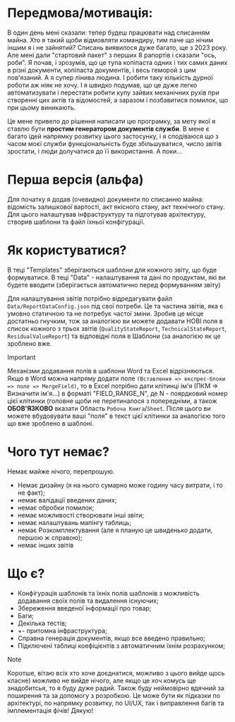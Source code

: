 # Передмова/мотивація:
В один день мені сказали: тепер будеш працювати над списанням майна.
Хто я такий щоби відмовляти командиру, тим паче що нічим іншим я і не зайнятий?
Списань виявилося дуже багато, ще з 2023 року. Але мені дали "стартовий пакет" з перших 8 рапортів і сказали "ось, роби".
Я почав, і зрозумів, що це тупа копіпаста одних і тих самих даних в різні документи, копіпаста документів, і весь геморой з цим пов'язаний.
А я супер лінива людина. І робити таку кількість дурної роботи аж ніяк не хочу.
І я швидко подумав, що це дуже легко автоматизувати і перестати робити купу зайвих механічних рухів при створенні цих актів та відомостей, а заразом і позбавитися помилок, що при цьому виникають.

Це мене привело до рішення написати цю програмку, за мету якої я ставлю бути **простим генератором документів служби**.
В мене є багато ідей напрямку розвитку цього застосунку, і я сподіваюся що з часом моєї служби функціональність буде збільшуватися, число звітів зростати, і люди долучатися до її використання.
А поки...

# Перша версія (альфа)
Для початку я додав (очевидно) документи по списанню майна: відомість залишкової вартості, акт якісного стану, акт технічного стану.
Для цього налаштував інфраструктуру та підготував архітектуру, створив шаблони та файл їхньої конфігурації.

# Як користуватися?
В теці "Templates" зберігаються шаблони для кожного звіту, що буде формуватися.
В теці "Data" - налаштування та дані по продуктам, які ви будете вводити (зберігається автоматично перед формуванням звіту)

Для налаштування звітів потрібно відредагувати файл `Data/ReportDataConfig.json` під свої потреби. Це та частина звітів, яка є умовно статичною та не потребує частої зміни.
Зробив це місце достатньо гнучким, тож за аналогією ви можете додавати НОВІ поля в список кожного з трьох звітів (`QualityStateReport`, `TechnicalStateReport`, `ResidualValueReport`) та відповідні поля в Шаблони (за аналогією як це зроблено вже.

> [!IMPORTANT]
> Механізми додавання полів в шаблони Word та Excel відрізняються.
Якщо в Word можна напряму додати поле `(Вставлення => експрес-блоки => поле => MergeField)`, то в Excel потрібно дати клітинці ім'я (ПКМ => Визначити ім'я...) в форматі "FIELD_RANGE_N", де N - поярдковий номер цієї клітинки (головне щоби не перетиналося з попередніми, а також **ОБОВ'ЯЗКОВО** вказати Область `Робоча Книга`/`Sheet`. Після цього ви можете вбудовувати ваші "поля" в текст цієї клітинки за аналогією того що вже зроблено в шаблоні.

# Чого тут немає?
Немає майже нічого, перепрошую.
- Немає дизайну (я на нього сумарно може годину часу витрати, і то не факт);
- немає валідації введених даних;
- немає обробки помилок;
- немає можливості створювати інші звіти;
- немає налаштувань мапінгу таблиць;
- немає Розкомплектування (але я планую це швиденько додати, першою ж справою);
- немає інших звітів

# Що є?
- Конфігурація шаблонів та їхніх полів шаблонів з можливість додавання своїх полів та видалення існуючих;
- Збереження введеної інформації про товар;
- Баги;
- Декілька тестів;
- +- притомна інфраструктура;
- Справна генерація документів, якщо все введено правильно;
- Підключені таблиці коефіцієнтів з автоматичним їхнім розрахунком;

> [!NOTE]
Коротше, вітаю всіх хто хоче доєднатися, можливо з цього вийде щось класне)
можливо не вийде нічого, але якщо це хоч комусь ще знадобитсья, то я буду дуже радий.
Також буду неймовірно вдячний за поширення та за допомогу з розробкою. 
Це може бути як підказки по архітектурі, по напрямку розвитку, по UI/UX, так і виправлення багів та імплементація фічів!
Дякую!

